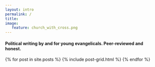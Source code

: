 ```yaml
---
layout: intro
permalink: /
title:
image:
   feature: church_with_cross.png
---
```


#### Political writing by and for young evangelicals. Peer-reviewed and honest.

<div class="tiles">
{% for post in site.posts %}
	{% include post-grid.html %}
{% endfor %}
</div><!-- /.tiles -->
